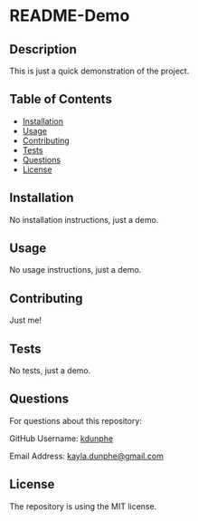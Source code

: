 # README-Demo
  ## Description
  This is just a quick demonstration of the project.

  ## Table of Contents
  * [Installation](#installation)
  * [Usage](#usage)
  * [Contributing](#contributing)
  * [Tests](#tests)
  * [Questions](#questions)
  * [License](#license)

  ## Installation
  No installation instructions, just a demo.

  ## Usage
  No usage instructions, just a demo.

  ## Contributing
  Just me!

  ## Tests
  No tests, just a demo.

  ## Questions
  For questions about this repository:

  GitHub Username: [kdunphe](https://github.com/kdunphe)

  Email Address: kayla.dunphe@gmail.com


  ## License
  The repository is using the MIT license.

